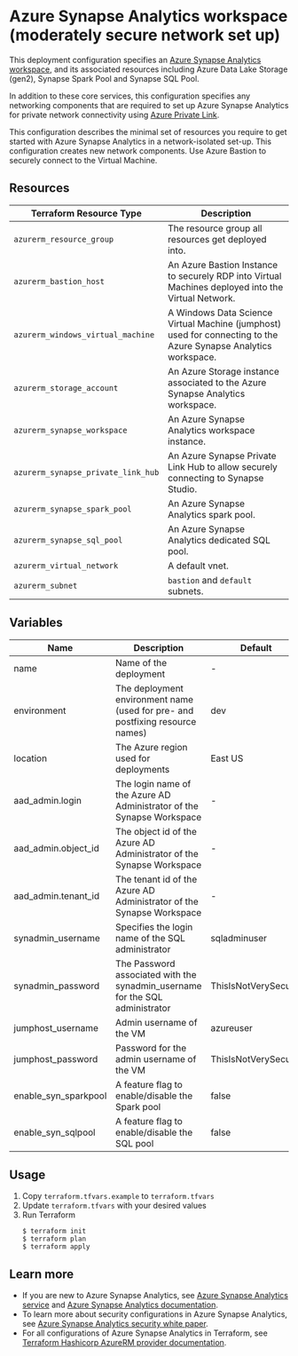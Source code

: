 # Azure Synapse Analytics workspace (moderately secure network set up)

This deployment configuration specifies an [Azure Synapse Analytics workspace](https://learn.microsoft.com/en-us/azure/synapse-analytics/get-started-create-workspace), 
and its associated resources including Azure Data Lake Storage (gen2), Synapse Spark Pool and Synapse SQL Pool.

In addition to these core services, this configuration specifies any networking components that are required to set up Azure Synapse Analytics
for private network connectivity using [Azure Private Link](https://docs.microsoft.com/en-us/azure/private-link/). 

This configuration describes the minimal set of resources you require to get started with Azure Synapse Analytics in a network-isolated set-up. This configuration creates new network components. Use Azure Bastion to securely connect to the Virtual Machine.

## Resources

| Terraform Resource Type | Description |
| - | - |
| `azurerm_resource_group` | The resource group all resources get deployed into. |
| `azurerm_bastion_host` | An Azure Bastion Instance to securely RDP into Virtual Machines deployed into the Virtual Network. |
| `azurerm_windows_virtual_machine` | A Windows Data Science Virtual Machine (jumphost) used for connecting to the Azure Synapse Analytics workspace. |
| `azurerm_storage_account` | An Azure Storage instance associated to the Azure Synapse Analytics workspace. |
| `azurerm_synapse_workspace` | An Azure Synapse Analytics workspace instance. |
| `azurerm_synapse_private_link_hub` | An Azure Synapse Private Link Hub to allow securely connecting to Synapse Studio. |
| `azurerm_synapse_spark_pool` | An Azure Synapse Analytics spark pool. |
| `azurerm_synapse_sql_pool` | An Azure Synapse Analytics dedicated SQL pool. |
| `azurerm_virtual_network` | A default vnet. |
| `azurerm_subnet` | `bastion` and `default` subnets. |

## Variables

| Name | Description | Default |
|-|-|-|
| name | Name of the deployment | - |
| environment | The deployment environment name (used for pre- and postfixing resource names) | dev  |
| location | The Azure region used for deployments | East US |
| aad_admin.login | The login name of the Azure AD Administrator of the Synapse Workspace | - |
| aad_admin.object_id| The object id of the Azure AD Administrator of the Synapse Workspace | - |
| aad_admin.tenant_id| The tenant id of the Azure AD Administrator of the Synapse Workspace | - |
| synadmin_username| Specifies the login name of the SQL administrator | sqladminuser |
| synadmin_password| The Password associated with the synadmin_username for the SQL administrator | ThisIsNotVerySecure! |
| jumphost_username| Admin username of the VM | azureuser |
| jumphost_password| Password for the admin username of the VM | ThisIsNotVerySecure! |
| enable_syn_sparkpool| A feature flag to enable/disable the Spark pool | false |
| enable_syn_sqlpool| A feature flag to enable/disable the SQL pool | false |



## Usage

1. Copy `terraform.tfvars.example` to `terraform.tfvars`
2. Update `terraform.tfvars` with your desired values
3. Run Terraform
    ```console
    $ terraform init
    $ terraform plan
    $ terraform apply
    ```

## Learn more

- If you are new to Azure Synapse Analytics, see [Azure Synapse Analytics service](https://azure.microsoft.com/services/synapse-analytics/) and [Azure Synapse Analytics documentation](https://learn.microsoft.com/azure/synapse-analytics/overview-what-is).
- To learn more about security configurations in Azure Synapse Analytics, see [Azure Synapse Analytics security white paper](https://learn.microsoft.com/azure/synapse-analytics/guidance/security-white-paper-introduction).
- For all configurations of Azure Synapse Analytics in Terraform, see [Terraform Hashicorp AzureRM provider documentation](https://registry.terraform.io/providers/hashicorp/azurerm/latest/docs/resources/synapse_workspace).